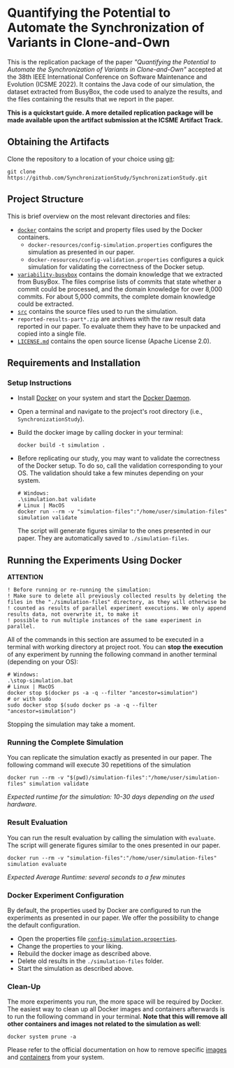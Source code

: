 # Quantifying the Potential to Automate the Synchronization of Variants in Clone-and-Own
This is the replication package of the paper _"Quantifying the Potential to Automate the Synchronization of Variants in Clone-and-Own"_ accepted at
the 38th IEEE International Conference on Software Maintenance and Evolution (ICSME 2022).
It contains the Java code of our simulation, the dataset extracted from BusyBox, the code used to analyze the results, and the files containing
the results that we report in the paper.

__This is a quickstart guide. A more detailed replication package will be made available upon the artifact submission at the ICSME Artifact Track.__

## Obtaining the Artifacts
Clone the repository to a location of your choice using [git](https://git-scm.com/):
  ```
  git clone https://github.com/SynchronizationStudy/SynchronizationStudy.git
  ```

## Project Structure
This is brief overview on the most relevant directories and files:
* [`docker`](docker) contains the script and property files used by the Docker containers.
    * `docker-resources/config-simulation.properties` configures the simulation as presented in our paper.
    * `docker-resources/config-validation.properties` configures a quick simulation for validating the correctness of the Docker setup.
* [`variability-busybox`](variability-busybox) contains the domain knowledge that we extracted from BusyBox. The files comprise lists
  of commits that state whether a commit could be processed, and the domain knowledge for over 8,000 commits. For about 5,000 commits, the complete domain knowledge could be extracted.
* [`src`](src/main/java/anonymous/simulation) contains the source files used to run the simulation.
* `reported-results-part*.zip` are archives with the raw result data reported in our paper. To evaluate them they have to be
  unpacked and copied into a single file.
* [`LICENSE.md`](LICENSE.md) contains the open source license (Apache License 2.0).

## Requirements and Installation

### Setup Instructions
* Install [Docker](https://docs.docker.com/get-docker/) on your system and start the [Docker Daemon](https://docs.docker.com/config/daemon/).
* Open a terminal and navigate to the project's root directory (i.e., `SynchronizationStudy`).
* Build the docker image by calling docker in your terminal:
  ```shell
  docker build -t simulation .  
  ```

* Before replicating our study, you may want to validate the correctness of the Docker setup. To do so, call the validation corresponding to your OS. The validation should take a few minutes depending on your system.
  ```shell
  # Windows:
  .\simulation.bat validate
  # Linux | MacOS
  docker run --rm -v "simulation-files":"/home/user/simulation-files" simulation validate
  ```
  The script will generate figures similar to the ones presented in our paper. They are automatically saved to
  `./simulation-files`.

## Running the Experiments Using Docker
**ATTENTION**
```text
! Before running or re-running the simulation:
! Make sure to delete all previously collected results by deleting the files in the "./simulation-files" directory, as they will otherwise be 
! counted as results of parallel experiment executions. We only append results data, not overwrite it, to make it 
! possible to run multiple instances of the same experiment in parallel.
```

All of the commands in this section are assumed to be executed in a terminal with working directory at project root.
You can **stop the execution** of any experiment by running the following command in another terminal (depending on your OS):
```shell
# Windows:
.\stop-simulation.bat
# Linux | MacOS
docker stop $(docker ps -a -q --filter "ancestor=simulation")
# or with sudo
sudo docker stop $(sudo docker ps -a -q --filter "ancestor=simulation")
```
Stopping the simulation may take a moment.

### Running the Complete Simulation
You can replicate the simulation exactly as presented in our paper. The following command will execute 30 repetitions of the simulation
```shell
docker run --rm -v "$(pwd)/simulation-files":"/home/user/simulation-files" simulation validate

```

_Expected runtime for the simulation: 10-30 days depending on the used hardware._


### Result Evaluation
You can run the result evaluation by calling the simulation with `evaluate`.
The script will generate figures similar to the ones presented in our paper.
```shell
docker run --rm -v "simulation-files":"/home/user/simulation-files" simulation evaluate
```
_Expected Average Runtime: several seconds to a few minutes_


### Docker Experiment Configuration
By default, the properties used by Docker are configured to run the experiments as presented in our paper. We offer the
possibility to change the default configuration.
* Open the properties file [`config-simulation.properties`](docker/config-simulation.properties).
* Change the properties to your liking.
* Rebuild the docker image as described above.
* Delete old results in the `./simulation-files` folder.
* Start the simulation as described above.

### Clean-Up
The more experiments you run, the more space will be required by Docker. The easiest way to clean up all Docker images and
containers afterwards is to run the following command in your terminal. **Note that this will remove all other containers and images
not related to the simulation as well**:
```shell
docker system prune -a
```
Please refer to the official documentation on how to remove specific [images](https://docs.docker.com/engine/reference/commandline/image_rm/) and [containers](https://docs.docker.com/engine/reference/commandline/container_rm/) from your system.
